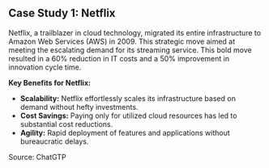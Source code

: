 ## Case Study 1: Netflix

Netflix, a trailblazer in cloud technology, migrated its entire infrastructure to Amazon Web Services (AWS) in 2009. This strategic move aimed at meeting the escalating demand for its streaming service. This bold move resulted in a 60% reduction in IT costs and a 50% improvement in innovation cycle time.

**Key Benefits for Netflix:**
- **Scalability:** Netflix effortlessly scales its infrastructure based on demand without hefty investments.
- **Cost Savings:** Paying only for utilized cloud resources has led to substantial cost reductions.
- **Agility:** Rapid deployment of features and applications without bureaucratic delays.

Source: ChatGTP